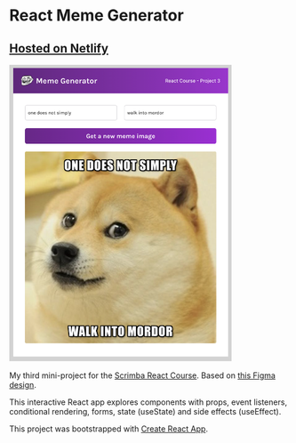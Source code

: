 # React Meme Generator
## [Hosted on Netlify](https://hneels-react-meme-generator.netlify.app/)


<img src="./src/images/screenshot.png" width="400px" alt="screenshot">

My third mini-project for the [Scrimba React Course](https://scrimba.com/learn/learnreact). Based on [this Figma design](https://www.figma.com/file/MoLwFPHNHJVrzdFurxHzNV/Meme-Generator).

This interactive React app explores components with props, event listeners, conditional rendering, forms, state (useState) and side effects (useEffect).



This project was bootstrapped with [Create React App](https://github.com/facebook/create-react-app).